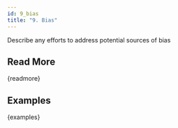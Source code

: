 ```yaml
---
id: 9_bias
title: "9. Bias"
---
```

Describe any efforts to address potential sources of bias

## Read More

{readmore}

## Examples

{examples}